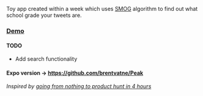 Toy app created within a week which uses [SMOG](https://en.wikipedia.org/wiki/SMOG) algorithm to find out what school grade your tweets are.

### [Demo](https://youtu.be/jHoGybJSTGw)

#### TODO
- Add search functionality

#### Expo version -> https://github.com/brentvatne/Peak

*Inspired by* [*going from nothing to product hunt in 4 hours*](https://medium.com/@johnnylin/going-from-nothing-to-product-hunt-in-4-hours-89cfb67977b3)

